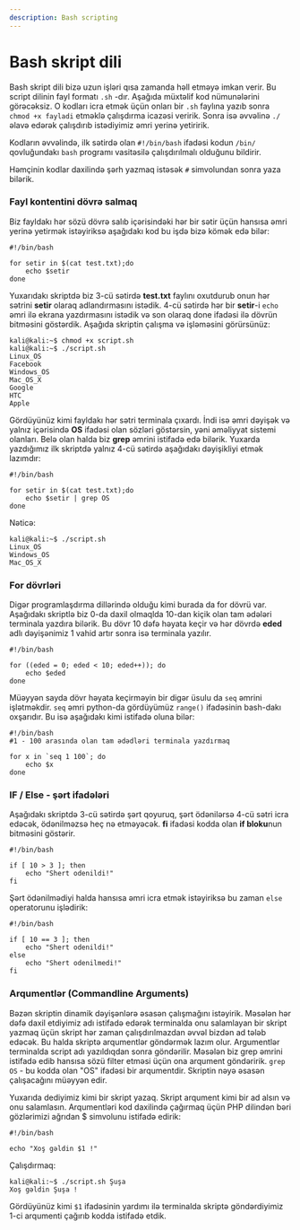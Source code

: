 ```yaml
---
description: Bash scripting
---
```


# Bash skript dili

Bash skript dili bizə uzun işləri qısa zamanda həll etməyə imkan verir. Bu script dilinin fayl formatı `.sh` -dır. Aşağıda müxtəlif kod nümunələrini görəcəksiz. O kodları icra etmək üçün onları bir `.sh` faylına yazıb sonra `chmod +x fayladi` etməklə çalışdırma icazəsi veririk. Sonra isə əvvəlinə `./` əlavə edərək çalışdırıb istədiyimiz əmri yerinə yetiririk.

Kodların əvvəlində, ilk sətirdə olan `#!/bin/bash` ifadəsi kodun `/bin/` qovluğundakı `bash` programı vasitəsilə çalışdırılmalı olduğunu bildirir.

Həmçinin kodlar daxilində şərh yazmaq istəsək `#` simvolundan sonra yaza bilərik.

### Fayl kontentini dövrə salmaq

Biz fayldakı hər sözü dövrə salıb içərisindəki hər bir sətir üçün hansısa əmri yerinə yetirmək istəyiriksə aşağıdakı kod bu işdə bizə kömək edə bilər:

```
#!/bin/bash

for setir in $(cat test.txt);do
    echo $setir
done
```

Yuxarıdakı skriptdə biz 3-cü sətirdə **test.txt** faylını oxutdurub onun hər sətrini **setir** olaraq adlandırmasını istədik. 4-cü sətirdə hər bir **setir**-i `echo` əmri ilə ekrana yazdırmasını istədik və son olaraq done ifadəsi ilə dövrün bitməsini göstərdik. Aşağıda skriptin çalışma və işləməsini görürsünüz:

```
kali@kali:~$ chmod +x script.sh 
kali@kali:~$ ./script.sh 
Linux_OS
Facebook
Windows_OS
Mac_OS_X
Google
HTC
Apple
```

Gördüyünüz kimi fayldakı hər sətri terminala çıxardı. İndi isə əmri dəyişək və yalnız içərisində **OS** ifadəsi olan sözləri göstərsin, yəni əməliyyat sistemi olanları. Belə olan halda biz **grep** əmrini istifadə edə bilərik. Yuxarda yazdığımız ilk skriptdə yalnız 4-cü sətirdə aşağıdakı dəyişikliyi etmək lazımdır:

```
#!/bin/bash

for setir in $(cat test.txt);do
    echo $setir | grep OS
done
```

Nəticə:

```
kali@kali:~$ ./script.sh 
Linux_OS
Windows_OS
Mac_OS_X
```

### For dövrləri

Digər programlaşdırma dillərində olduğu kimi burada da for dövrü var. Aşağıdakı skriptlə biz 0-da daxil olmaqlda 10-dan kiçik olan tam ədələri terminala yazdıra bilərik. Bu dövr 10 dəfə həyata keçir və hər dövrdə **eded** adlı dəyişənimiz 1 vahid artır sonra isə terminala yazılır.&#x20;

```
#!/bin/bash

for ((eded = 0; eded < 10; eded++)); do
    echo $eded
done
```

Müəyyən sayda dövr həyata keçirməyin bir digər üsulu da `seq` əmrini işlətməkdir. `seq` əmri python-da gördüyümüz `range()` ifadəsinin bash-dakı oxşarıdır. Bu isə aşağıdakı kimi istifadə oluna bilər:

```
#!/bin/bash
#1 - 100 arasında olan tam ədədləri terminala yazdırmaq

for x in `seq 1 100`; do
    echo $x
done
```

### IF / Else - şərt ifadələri

Aşağıdakı skriptdə 3-cü sətirdə şərt qoyuruq, şərt ödənilərsə 4-cü sətri icra edəcək, ödənilməzsə heç nə etməyəcək. **fi** ifadəsi kodda olan **if bloku**nun bitməsini göstərir.

```
#!/bin/bash

if [ 10 > 3 ]; then
    echo "Shert odenildi!"
fi
```

Şərt ödənilmədiyi halda hansısa əmri icra etmək istəyiriksə bu zaman `else` operatorunu işlədirik:

```
#!/bin/bash

if [ 10 == 3 ]; then
    echo "Shert odenildi!"
else
    echo "Shert odenilmedi!"
fi
```

### Arqumentlər (Commandline Arguments)

Bəzən skriptin dinamik dəyişənlərə əsasən çalışmağını istəyirik. Məsələn hər dəfə daxil etdiyimiz adı istifadə edərək terminalda onu salamlayan bir skript yazmaq üçün skript hər zaman çalışdırılmazdan əvvəl bizdən ad tələb edəcək. Bu halda skriptə arqumentlər göndərmək lazım olur. Argumentlər terminalda script adı yazıldıqdan sonra göndərilir. Məsələn biz grep əmrini istifadə edib hansısa sözü filter etməsi üçün ona arqument göndəririk. `grep OS` - bu kodda olan "OS" ifadəsi bir arqumentdir. Skriptin nəyə əsasən çalışacağını müəyyən edir.&#x20;

Yuxarıda dediyimiz kimi bir skript yazaq. Skript arqument kimi bir ad alsın və onu salamlasın. Arqumentləri kod daxilində çağırmaq üçün PHP dilindən bəri gözlərimizi ağrıdan $ simvolunu istifadə edirik:

```
#!/bin/bash

echo "Xoş gəldin $1 !"
```

Çalışdırmaq:

```
kali@kali:~$ ./script.sh Şuşa
Xoş gəldin Şuşa !
```

Gördüyünüz kimi `$1` ifadəsinin yardımı ilə terminalda skriptə göndərdiyimiz 1-ci arqumenti çağırıb kodda istifadə etdik.
